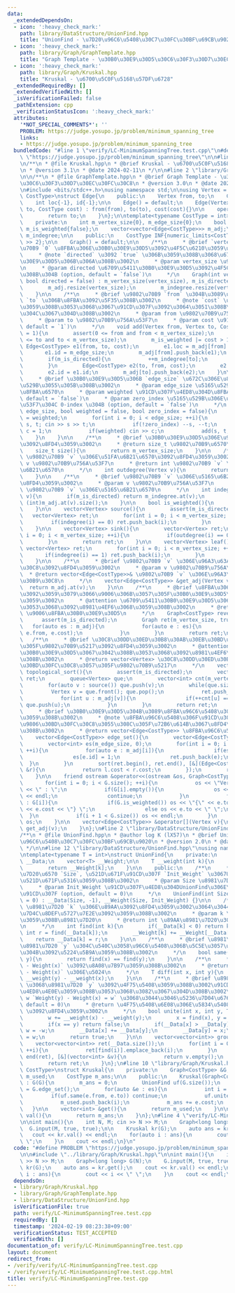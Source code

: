 ```yaml
---
data:
  _extendedDependsOn:
  - icon: ':heavy_check_mark:'
    path: library/DataStructure/UnionFind.hpp
    title: "UnionFind - \u7D20\u96C6\u5408\u30C7\u30FC\u30BF\u69CB\u9020"
  - icon: ':heavy_check_mark:'
    path: library/Graph/GraphTemplate.hpp
    title: "Graph Template - \u30B0\u30E9\u30D5\u30C6\u30F3\u30D7\u30EC\u30FC\u30C8"
  - icon: ':heavy_check_mark:'
    path: library/Graph/Kruskal.hpp
    title: "Kruskal - \u6700\u5C0F\u5168\u57DF\u6728"
  _extendedRequiredBy: []
  _extendedVerifiedWith: []
  _isVerificationFailed: false
  _pathExtension: cpp
  _verificationStatusIcon: ':heavy_check_mark:'
  attributes:
    '*NOT_SPECIAL_COMMENTS*': ''
    PROBLEM: https://judge.yosupo.jp/problem/minimum_spanning_tree
    links:
    - https://judge.yosupo.jp/problem/minimum_spanning_tree
  bundledCode: "#line 1 \"verify/LC-MinimumSpanningTree.test.cpp\"\n#define PROBLEM\
    \ \"https://judge.yosupo.jp/problem/minimum_spanning_tree\"\n\n#line 1 \"library/Graph/Kruskal.hpp\"\
    \n/**\n * @file Kruskal.hpp\n * @brief Kruskal - \u6700\u5C0F\u5168\u57DF\u6728\
    \n * @version 3.1\n * @date 2024-02-11\n */\n\n#line 2 \"library/Graph/GraphTemplate.hpp\"\
    \n\n/**\n * @file GraphTemplate.hpp\n * @brief Graph Template - \u30B0\u30E9\u30D5\
    \u30C6\u30F3\u30D7\u30EC\u30FC\u30C8\n * @version 3.0\n * @date 2024-01-09\n */\n\
    \n#include <bits/stdc++.h>\nusing namespace std;\n\nusing Vertex = int;\n\ntemplate<typename\
    \ CostType>\nstruct Edge{\n    public:\n    Vertex from, to;\n    CostType cost;\n\
    \    int loc{-1}, id{-1};\n\n    Edge() = default;\n    Edge(Vertex from, Vertex\
    \ to, CostType cost) : from(from), to(to), cost(cost){}\n\n    operator int(){\n\
    \        return to;\n    }\n};\n\ntemplate<typename CostType = int>\nstruct Graph{\n\
    \    private:\n    int m_vertex_size{0}, m_edge_size{0};\n    bool m_is_directed{false},\
    \ m_is_weighted{false};\n    vector<vector<Edge<CostType>>> m_adj;\n    vector<int>\
    \ m_indegree;\n\n    public:\n    CostType INF{numeric_limits<CostType>::max()\
    \ >> 2};\n\n    Graph() = default;\n\n    /**\n     * @brief `vertex_size` \u9802\
    \u70B9 `0` \u8FBA\u306E\u30B0\u30E9\u30D5\u3092\u4F5C\u6210\u3059\u308B\u3002\n\
    \     * @note `directed` \u3092 `true` \u306B\u3059\u308B\u3068\u6709\u5411\u30B0\
    \u30E9\u30D5\u306B\u306A\u308B\u3002\n     * @param vertex_size \u9802\u70B9\u6570\
    \n     * @param directed \u6709\u5411\u30B0\u30E9\u30D5\u3092\u4F5C\u6210\u3059\
    \u308B\u304B (option, default = `false`)\n     */\n    Graph(int vertex_size,\
    \ bool directed = false) : m_vertex_size(vertex_size), m_is_directed(directed){\n\
    \        m_adj.resize(vertex_size);\n        m_indegree.resize(vertex_size, 0);\n\
    \    }\n\n    /**\n     * @brief \u9802\u70B9 `from` \u304B\u3089\u9802\u70B9\
    \ `to` \u306B\u8FBA\u3092\u5F35\u308B\u3002\n     * @note `cost` \u3092\u6307\u5B9A\
    \u3059\u308B\u3053\u3068\u3067\u91CD\u307F\u3092\u3064\u3051\u308B\u3053\u3068\
    \u304C\u3067\u304D\u308B\u3002\n     * @param from \u9802\u70B9\u756A\u53F7\n\
    \     * @param to \u9802\u70B9\u756A\u53F7\n     * @param cost \u91CD\u307F (option,\
    \ default = `1`)\n     */\n    void add(Vertex from, Vertex to, CostType cost\
    \ = 1){\n        assert(0 <= from and from < m_vertex_size);\n        assert(0\
    \ <= to and to < m_vertex_size);\n        m_is_weighted |= cost > 1;\n       \
    \ Edge<CostType> e1(from, to, cost);\n        e1.loc = m_adj[from].size();\n \
    \       e1.id = m_edge_size;\n        m_adj[from].push_back(e1);\n        ++m_edge_size;\n\
    \        if(m_is_directed){\n            ++m_indegree[to];\n            return;\n\
    \        }\n        Edge<CostType> e2(to, from, cost);\n        e2.loc = m_adj[to].size();\n\
    \        e2.id = e1.id;\n        m_adj[to].push_back(e2);\n    }\n\n    /**\n\
    \     * @brief \u30B0\u30E9\u30D5\u306B `edge_size` \u672C\u306E\u8FBA\u3092\u5165\
    \u529B\u3055\u305B\u308B\u3002\n     * @param edge_size \u5165\u529B\u3059\u308B\
    \u8FBA\u6570\n     * @param weighted \u91CD\u307F\u4ED8\u304D\u8FBA\u304B (option,\
    \ default = `false`)\n     * @param zero_index \u5165\u529B\u306E\u9802\u70B9\u756A\
    \u53F7\u304C 0-index \u304B (option, default = `false`)\n     */\n    void input(int\
    \ edge_size, bool weighted = false, bool zero_index = false){\n        m_is_weighted\
    \ = weighted;\n        for(int i = 0; i < edge_size; ++i){\n            Vertex\
    \ s, t; cin >> s >> t;\n            if(!zero_index) --s, --t;\n            CostType\
    \ c = 1;\n            if(weighted) cin >> c;\n            add(s, t, c);\n    \
    \    }\n    }\n\n    /**\n     * @brief \u30B0\u30E9\u30D5\u306E\u9802\u70B9\u6570\
    \u3092\u8FD4\u3059\u3002\n     * @return size_t \u9802\u70B9\u6570\n     */\n\
    \    size_t size(){\n        return m_vertex_size;\n    }\n\n    /**\n     * @brief\
    \ \u9802\u70B9 `v` \u306E\u51FA\u6B21\u6570\u3092\u8FD4\u3059\u3002\n     * @param\
    \ v \u9802\u70B9\u756A\u53F7\n     * @return int \u9802\u70B9 `v` \u306E\u51FA\
    \u6B21\u6570\n     */\n    int outdegree(Vertex v){\n        return (int)m_adj.at(v).size();\n\
    \    }\n\n    /**\n     * @brief \u9802\u70B9 `v` \u306E\u5165\u6B21\u6570\u3092\
    \u8FD4\u3059\u3002\n     * @param v \u9802\u70B9\u756A\u53F7\n     * @return int\
    \ \u9802\u70B9 `v` \u306E\u5165\u6B21\u6570\n     */\n    int indegree(Vertex\
    \ v){\n        if(m_is_directed) return m_indegree.at(v);\n        else return\
    \ (int)m_adj.at(v).size();\n    }\n\n    bool is_weighted(){\n        return m_is_weighted;\n\
    \    }\n\n    vector<Vertex> source(){\n        assert(m_is_directed);\n     \
    \   vector<Vertex> ret;\n        for(int i = 0; i < m_vertex_size; ++i){\n   \
    \         if(indegree(i) == 0) ret.push_back(i);\n        }\n        return ret;\n\
    \    }\n\n    vector<Vertex> sink(){\n        vector<Vertex> ret;\n        for(int\
    \ i = 0; i < m_vertex_size; ++i){\n            if(outdegree(i) == 0) ret.push_back(i);\n\
    \        }\n        return ret;\n    }\n\n    vector<Vertex> leaf(){\n       \
    \ vector<Vertex> ret;\n        for(int i = 0; i < m_vertex_size; ++i){\n     \
    \       if(indegree(i) == 1) ret.push_back(i);\n        }\n        return ret;\n\
    \    }\n\n    /**\n     * @brief \u9802\u70B9 `v` \u306E\u96A3\u63A5\u30EA\u30B9\
    \u30C8\u3092\u8FD4\u3059\u3002\n     * @param v \u9802\u70B9\u756A\u53F7\n   \
    \  * @return vector<Edge<CostType>>& \u9802\u70B9 `v` \u306E\u96A3\u63A5\u30EA\
    \u30B9\u30C8\n     */\n    vector<Edge<CostType>> &get_adj(Vertex v){\n      \
    \  return m_adj.at(v);\n    }\n\n    /**\n     * @brief \u8FBA\u306E\u5411\u304D\
    \u3092\u3059\u3079\u3066\u9006\u306B\u3057\u305F\u30B0\u30E9\u30D5\u3092\u8FD4\
    \u3059\u3002\n     * @attention \u6709\u5411\u30B0\u30E9\u30D5\u3067\u3042\u308B\
    \u3053\u3068\u3092\u8981\u4EF6\u3068\u3059\u308B\u3002\n     * @return Graph<CostType>\
    \ \u9006\u8FBA\u30B0\u30E9\u30D5\n     */\n    Graph<CostType> reverse(){\n  \
    \      assert(m_is_directed);\n        Graph ret(m_vertex_size, true);\n     \
    \   for(auto es : m_adj){\n            for(auto e : es){\n                ret.add(e.to,\
    \ e.from, e.cost);\n            }\n        }\n        return ret;\n    }\n\n \
    \   /**\n     * @brief \u30C8\u30DD\u30ED\u30B8\u30AB\u30EB\u30BD\u30FC\u30C8\u3057\
    \u305F\u9802\u70B9\u5217\u3092\u8FD4\u3059\u3002\n     * @attention \u6709\u5411\
    \u30B0\u30E9\u30D5\u3067\u3042\u308B\u3053\u3068\u3092\u8981\u4EF6\u3068\u3059\
    \u308B\u3002\n     * @return vector<Vertex> \u30C8\u30DD\u30ED\u30B8\u30AB\u30EB\
    \u30BD\u30FC\u30C8\u3057\u305F\u9802\u70B9\u5217\n     */\n    vector<Vertex>\
    \ topological_sort(){\n        assert(m_is_directed);\n        vector<Vertex>\
    \ ret;\n        queue<Vertex> que;\n        vector<int> cnt(m_vertex_size, 0);\n\
    \        for(auto v : source()) que.push(v);\n        while(que.size()){\n   \
    \         Vertex v = que.front(); que.pop();\n            ret.push_back(v);\n\
    \            for(int u : m_adj[v]){\n                if(++cnt[u] == indegree(u))\
    \ que.push(u);\n            }\n        }\n        return ret;\n    }\n\n    /**\n\
    \     * @brief \u30B0\u30E9\u30D5\u304B\u3089\u8FBA\u96C6\u5408\u3092\u4F5C\u6210\
    \u3059\u308B\u3002\n     * @note \u8FBA\u96C6\u5408\u306F\u91CD\u307F\u3067\u6607\
    \u9806\u30BD\u30FC\u30C8\u3055\u308C\u305F\u72B6\u614B\u3067\u8FD4\u3055\u308C\
    \u308B\u3002\n     * @return vector<Edge<CostType>> \u8FBA\u96C6\u5408\n     */\n\
    \    vector<Edge<CostType>> edge_set(){\n        vector<Edge<CostType>> ret;\n\
    \        vector<int> es(m_edge_size, 0);\n        for(int i = 0; i < m_vertex_size;\
    \ ++i){\n            for(auto e : m_adj[i]){\n                if(es[e.id]) continue;\n\
    \                es[e.id] = 1;\n                ret.push_back(e);\n          \
    \  }\n        }\n        sort(ret.begin(), ret.end(), [&](Edge<CostType> &l, Edge<CostType>\
    \ &r){\n            return l.cost < r.cost;\n        });\n        return ret;\n\
    \    }\n\n    friend ostream &operator<<(ostream &os, Graph<CostType> &G){\n \
    \       for(int i = 0; i < G.size(); ++i){\n            os << \"Vertex \" << i\
    \ << \" : \";\n            if(G[i].empty()){\n                os << \"<none>\"\
    \ << endl;\n                continue;\n            }\n            for(auto &e\
    \ : G[i]){\n                if(G.is_weighted()) os << \"{\" << e.to << \", \"\
    \ << e.cost << \"} \";\n                else os << e.to << \" \";\n          \
    \  }\n            if(i + 1 < G.size()) os << endl;\n        }\n        return\
    \ os;\n    }\n\n    vector<Edge<CostType>> &operator[](Vertex v){\n        return\
    \ get_adj(v);\n    }\n};\n#line 2 \"library/DataStructure/UnionFind.hpp\"\n\n\
    /**\n * @file UnionFind.hpp\n * @author log K (lX57)\n * @brief UnionFind - \u7D20\
    \u96C6\u5408\u30C7\u30FC\u30BF\u69CB\u9020\n * @version 2.0\n * @date 2023-11-12\n\
    \ */\n\n#line 12 \"library/DataStructure/UnionFind.hpp\"\nusing namespace std;\n\
    \ntemplate<typename T = int>\nstruct UnionFind{\n    private:\n    vector<int>\
    \ __Data;\n    vector<T> __Weight;\n\n    T __weight(int k){\n        find(k);\n\
    \        return __Weight[k];\n    }\n\n    public:\n    /**\n     * @brief \u8981\
    \u7D20\u6570 `Size`, \u521D\u671F\u91CD\u307F `Init_Weight` \u3067UnionFind\u3092\
    \u521D\u671F\u5316\u3059\u308B\u3002\n     * @param Size \u8981\u7D20\u6570\n\
    \     * @param Init_Weight \u91CD\u307F\u4ED8\u304DUnionFind\u306E\u521D\u671F\
    \u91CD\u307F (option, default = 0)\n     */\n    UnionFind(int Size, T Init_Weight\
    \ = 0) : __Data(Size, -1), __Weight(Size, Init_Weight) {}\n\n    /**\n     * @brief\
    \ \u8981\u7D20 `k` \u306E\u89AA\u3092\u8FD4\u3059\u3002\u3064\u3044\u3067\u306B\
    \u7D4C\u8DEF\u5727\u7E2E\u3092\u3059\u308B\u3002\n     * @param k \u63A2\u7D22\
    \u3059\u308B\u8981\u7D20\n     * @return int \u89AA\u8981\u7D20\u306E\u756A\u53F7\
    \n     */\n    int find(int k){\n        if(__Data[k] < 0) return k;\n       \
    \ int r = find(__Data[k]);\n        __Weight[k] += __Weight[__Data[k]];\n    \
    \    return __Data[k] = r;\n    }\n\n    /**\n     * @brief \u8981\u7D20 `x` \u3068\
    \u8981\u7D20 `y` \u304C\u540C\u3058\u96C6\u5408\u306B\u5C5E\u3057\u3066\u3044\u308B\
    \u304B\u3092\u5224\u5B9A\u3059\u308B\u3002\n     */\n    bool same(int x, int\
    \ y){\n        return find(x) == find(y);\n    }\n\n    /**\n     * @brief `Weight(y)\
    \ - Weight(x)` \u3092\u8A08\u7B97\u3059\u308B\u3002\n     * @return T `Weight(y)\
    \ - Weight(x)` \u306E\u5024\n     */\n    T diff(int x, int y){\n        return\
    \ __weight(y) - __weight(x);\n    }\n\n    /**\n     * @brief \u8981\u7D20 `x`\
    \ \u3068\u8981\u7D20 `y` \u3092\u4F75\u5408\u3059\u308B\u3002\u91CD\u307F\u3092\
    \u4ED8\u4E0E\u3059\u308B\u3053\u3068\u3082\u3067\u304D\u308B\u3002\n     * @param\
    \ w `Weight(y) - Weight(x) = w` \u3068\u3044\u3046\u5236\u7D04\u6761\u4EF6 (option,\
    \ default = 0)\n     * @return \u4F75\u5408\u6E08\u306E\u5834\u5408\u306F `false`\
    \ \u3092\u8FD4\u3059\u3002\n     */\n    bool unite(int x, int y, T w = 0){\n\
    \        w += __weight(x) - __weight(y);\n        x = find(x), y = find(y);\n\
    \        if(x == y) return false;\n        if(__Data[x] > __Data[y]) swap(x, y),\
    \ w = -w;\n        __Data[x] += __Data[y];\n        __Data[y] = x;\n        __Weight[y]\
    \ = w;\n        return true;\n    }\n\n    vector<vector<int>> group(){\n    \
    \    vector<vector<int>> ret(__Data.size());\n        for(int i = 0; i < __Data.size();\
    \ ++i){\n            ret[find(i)].emplace_back(i);\n        }\n        ret.erase(remove_if(begin(ret),\
    \ end(ret), [&](vector<int> &v){\n            return v.empty();\n        }), end(ret));\n\
    \        return ret;\n    }\n};\n#line 10 \"library/Graph/Kruskal.hpp\"\n\ntemplate<typename\
    \ CostType>\nstruct Kruskal{\n    private:\n    Graph<CostType> &G;\n    vector<int>\
    \ m_used;\n    CostType m_ans;\n\n    public:\n    Kruskal(Graph<CostType> &G)\
    \ : G(G){\n        m_ans = 0;\n        UnionFind uf(G.size());\n        auto es\
    \ = G.edge_set();\n        for(auto &e : es){\n            int i = e.id;\n   \
    \         if(uf.same(e.from, e.to)) continue;\n            uf.unite(e.from, e.to);\n\
    \            m_used.push_back(i);\n            m_ans += e.cost;\n        }\n \
    \   }\n\n    vector<int> &get(){\n        return m_used;\n    }\n\n    CostType\
    \ val(){\n        return m_ans;\n    }\n};\n#line 4 \"verify/LC-MinimumSpanningTree.test.cpp\"\
    \n\nint main(){\n    int N, M; cin >> N >> M;\n    Graph<long long> G(N);\n  \
    \  G.input(M, true, true);\n\n    Kruskal kr(G);\n    auto ans = kr.get();\n \
    \   cout << kr.val() << endl;\n    for(auto i : ans){\n        cout << i << \"\
    \ \";\n    }\n    cout << endl;\n}\n"
  code: "#define PROBLEM \"https://judge.yosupo.jp/problem/minimum_spanning_tree\"\
    \n\n#include \"../library/Graph/Kruskal.hpp\"\n\nint main(){\n    int N, M; cin\
    \ >> N >> M;\n    Graph<long long> G(N);\n    G.input(M, true, true);\n\n    Kruskal\
    \ kr(G);\n    auto ans = kr.get();\n    cout << kr.val() << endl;\n    for(auto\
    \ i : ans){\n        cout << i << \" \";\n    }\n    cout << endl;\n}"
  dependsOn:
  - library/Graph/Kruskal.hpp
  - library/Graph/GraphTemplate.hpp
  - library/DataStructure/UnionFind.hpp
  isVerificationFile: true
  path: verify/LC-MinimumSpanningTree.test.cpp
  requiredBy: []
  timestamp: '2024-02-19 08:23:38+09:00'
  verificationStatus: TEST_ACCEPTED
  verifiedWith: []
documentation_of: verify/LC-MinimumSpanningTree.test.cpp
layout: document
redirect_from:
- /verify/verify/LC-MinimumSpanningTree.test.cpp
- /verify/verify/LC-MinimumSpanningTree.test.cpp.html
title: verify/LC-MinimumSpanningTree.test.cpp
---
```


